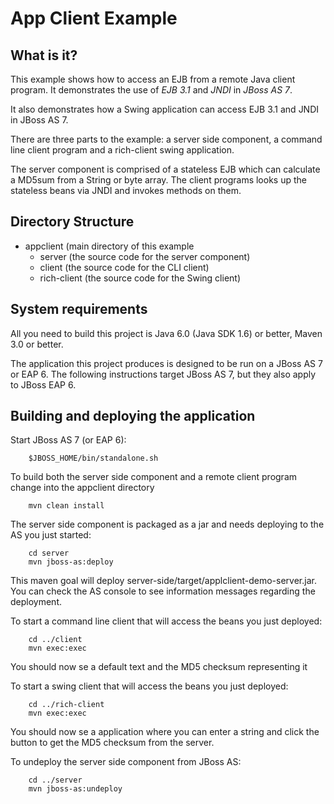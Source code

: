 App Client Example
=========================

What is it?
-----------

This example shows how to access an EJB from a remote Java client program. It
demonstrates the use of *EJB 3.1* and *JNDI* in *JBoss AS 7*.

It also demonstrates how a Swing application can access EJB 3.1 and JNDI in JBoss AS 7.

There are three parts to the example: a server side component, a command line client program and a
rich-client swing application. 

The server component is comprised of a stateless EJB which can calculate a MD5sum from a String or byte array. 
The client programs looks up the stateless beans via JNDI and invokes methods on them.


Directory Structure
-----------

- appclient (main directory of this example
	- server (the source code for the server component)
	- client (the source code for the CLI client)
	- rich-client (the source code for the Swing client)

System requirements
-------------------

All you need to build this project is Java 6.0 (Java SDK 1.6) or better, Maven 3.0 or better.

The application this project produces is designed to be run on a JBoss AS 7 or EAP 6.
The following instructions target JBoss AS 7, but they also apply to JBoss EAP 6.

Building and deploying the application
-------------------------

Start JBoss AS 7 (or EAP 6):

        $JBOSS_HOME/bin/standalone.sh

To build both the server side component and a remote client program change into the appclient directory

        mvn clean install

The server side component is packaged as a jar and needs deploying to the AS you just started:

        cd server
        mvn jboss-as:deploy

This maven goal will deploy server-side/target/applclient-demo-server.jar. You can check the AS
console to see information messages regarding the deployment.

To start a command line client that will access the beans you just deployed:

        cd ../client
        mvn exec:exec

You should now se a default text and the MD5 checksum representing it

To start a swing client that will access the beans you just deployed:

        cd ../rich-client
        mvn exec:exec

You should now se a application where you can enter a string and click the button to get the MD5 checksum from the server.


To undeploy the server side component from JBoss AS:

        cd ../server
        mvn jboss-as:undeploy



